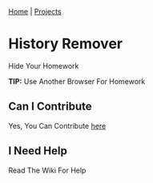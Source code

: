 [Home](/) | [Projects](/projects) 


# History Remover
Hide Your Homework

**TIP:** Use Another Browser For Homework
	
## Can I Contribute
Yes, You Can Contribute [here](https://www.github.com/diligamer/history-remover)

## I Need Help
Read The Wiki For Help



